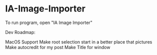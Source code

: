 # IA-Image-Importer

To run program, open "IA Image Importer" 




Dev Roadmap:

MacOS Support
Make root selection start in a better place that pictures
Make autocredit for my post
Make Title for window










